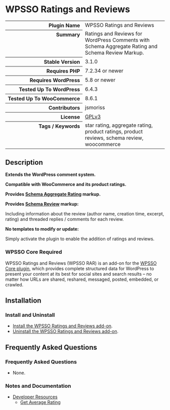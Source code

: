 <h1>WPSSO Ratings and Reviews</h1>

<table>
<tr><th align="right" valign="top" nowrap>Plugin Name</th><td>WPSSO Ratings and Reviews</td></tr>
<tr><th align="right" valign="top" nowrap>Summary</th><td>Ratings and Reviews for WordPress Comments with Schema Aggregate Rating and Schema Review Markup.</td></tr>
<tr><th align="right" valign="top" nowrap>Stable Version</th><td>3.1.0</td></tr>
<tr><th align="right" valign="top" nowrap>Requires PHP</th><td>7.2.34 or newer</td></tr>
<tr><th align="right" valign="top" nowrap>Requires WordPress</th><td>5.8 or newer</td></tr>
<tr><th align="right" valign="top" nowrap>Tested Up To WordPress</th><td>6.4.3</td></tr>
<tr><th align="right" valign="top" nowrap>Tested Up To WooCommerce</th><td>8.6.1</td></tr>
<tr><th align="right" valign="top" nowrap>Contributors</th><td>jsmoriss</td></tr>
<tr><th align="right" valign="top" nowrap>License</th><td><a href="https://www.gnu.org/licenses/gpl.txt">GPLv3</a></td></tr>
<tr><th align="right" valign="top" nowrap>Tags / Keywords</th><td>star rating, aggregate rating, product ratings, product reviews, schema review, woocommerce</td></tr>
</table>

<h2>Description</h2>

<!-- about -->

<p><strong>Extends the WordPress comment system.</strong></p>

<p><strong>Compatible with WooCommerce and its product ratings.</strong></p>

<p><strong>Provides <a href="https://schema.org/aggregateRating">Schema Aggregate Rating</a> markup.</strong></p>

<p><strong>Provides <a href="https://schema.org/Review">Schema Review</a> markup:</strong></p>

<p>Including information about the review (author name, creation time, excerpt, rating) and threaded replies / comments for each review.</p>

<p><strong>No templates to modify or update:</strong></p>

<p>Simply activate the plugin to enable the addition of ratings and reviews.</p>

<!-- /about -->

<h3>WPSSO Core Required</h3>

<p>WPSSO Ratings and Reviews (WPSSO RAR) is an add-on for the <a href="https://wordpress.org/plugins/wpsso/">WPSSO Core plugin</a>, which provides complete structured data for WordPress to present your content at its best for social sites and search results – no matter how URLs are shared, reshared, messaged, posted, embedded, or crawled.</p>

<h2>Installation</h2>

<h3 class="top">Install and Uninstall</h3>

<ul>
<li><a href="https://wpsso.com/docs/plugins/wpsso-ratings-and-reviews/installation/install-the-plugin/">Install the WPSSO Ratings and Reviews add-on</a>.</li>
<li><a href="https://wpsso.com/docs/plugins/wpsso-ratings-and-reviews/installation/uninstall-the-plugin/">Uninstall the WPSSO Ratings and Reviews add-on</a>.</li>
</ul>

<h2>Frequently Asked Questions</h2>

<h3 class="top">Frequently Asked Questions</h3>

<ul>
<li>None.</li>
</ul>

<h3>Notes and Documentation</h3>

<ul>
<li><a href="https://wpsso.com/docs/plugins/wpsso-ratings-and-reviews/notes/developer/">Developer Resources</a>

<ul>
<li><a href="https://wpsso.com/docs/plugins/wpsso-ratings-and-reviews/notes/developer/get-average-rating/">Get Average Rating</a></li>
</ul></li>
</ul>

